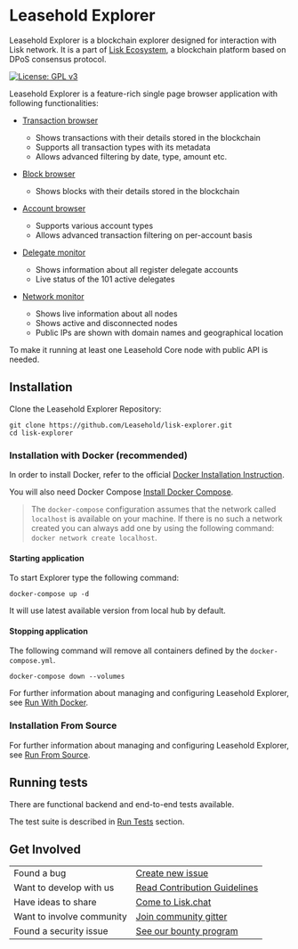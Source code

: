 

# Leasehold Explorer

Leasehold Explorer is a blockchain explorer designed for interaction with Lisk network. It is a part of [Lisk Ecosystem](https://lisk.io), a blockchain platform based on DPoS consensus protocol.

[![License: GPL v3](https://img.shields.io/badge/License-GPL%20v3-blue.svg)](http://www.gnu.org/licenses/gpl-3.0)

Leasehold Explorer is a feature-rich single page browser application with following functionalities:

- [Transaction browser](https://explorer.lisk.io/txs/)
  - Shows transactions with their details stored in the blockchain
  - Supports all transaction types with its metadata
  - Allows advanced filtering by date, type, amount etc.

- [Block browser](https://explorer.lisk.io/blocks/)
  - Shows blocks with their details stored in the blockchain

- [Account browser](https://explorer.lisk.io/address/6307579970857064486L)
  - Supports various account types
  - Allows advanced transaction filtering on per-account basis

- [Delegate monitor](https://explorer.lisk.io/delegateMonitor)
  - Shows information about all register delegate accounts
  - Live status of the 101 active delegates

- [Network monitor](https://explorer.lisk.io/networkMonitor)
  - Shows live information about all nodes
  - Shows active and disconnected nodes
  - Public IPs are shown with domain names and geographical location

To make it running at least one Leasehold Core node with public API is needed.

## Installation

Clone the Leasehold Explorer Repository:

```
git clone https://github.com/Leasehold/lisk-explorer.git
cd lisk-explorer
```

### Installation with Docker (recommended)

In order to install Docker, refer to the official [Docker Installation Instruction](https://docs.docker.com/install/).

You will also need Docker Compose [Install Docker Compose](https://docs.docker.com/compose/install/).

> The `docker-compose` configuration assumes that the network called `localhost` is available on your machine. If there is no such a network created you can always add one by using the following command: `docker network create localhost`.

#### Starting application

To start Explorer type the following command:

```
docker-compose up -d
```

It will use latest available version from local hub by default.

#### Stopping application

The following command will remove all containers defined by the `docker-compose.yml`.

```
docker-compose down --volumes
```

For further information about managing and configuring Leasehold Explorer, see [Run With Docker](/docs/run_with_docker.md).

### Installation From Source

For further information about managing and configuring Leasehold Explorer, see [Run From Source](/docs/run_from_source.md).

## Running tests

There are functional backend and end-to-end tests available.

The test suite is described in [Run Tests](/docs/run_tests.md) section.

## Get Involved

|                           |                                                                                                                                  |
| ------------------------- | -------------------------------------------------------------------------------------------------------------------------------- |
| Found a bug               | [Create new issue](https://github.com/LiskHQ/lisk-explorer/issues/new)                                                           |
| Want to develop with us   | [Read Contribution Guidelines](https://github.com/LiskHQ/lisk-explorer/blob/development/docs/CONTRIBUTING.md)                    |
| Have ideas to share       | [Come to Lisk.chat](http://lisk.chat)                                                                                            |
| Want to involve community | [Join community gitter](https://gitter.im/LiskHQ/lisk?utm_source=badge&utm_medium=badge&utm_campaign=pr-badge&utm_content=badge) |
| Found a security issue    | [See our bounty program](https://blog.lisk.io/announcing-lisk-bug-bounty-program-5895bdd46ed4)                                   |


